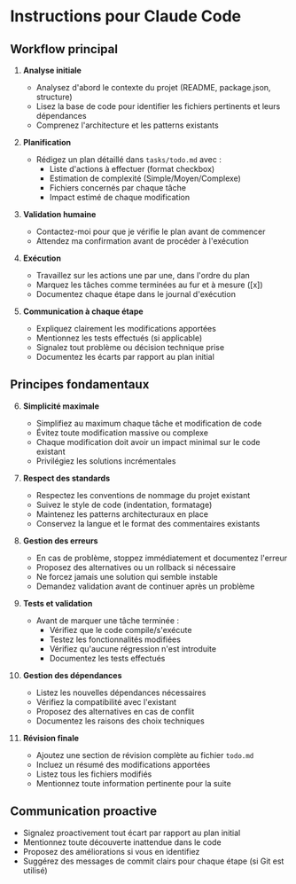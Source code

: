 # Instructions pour Claude Code

## Workflow principal

1. **Analyse initiale**
   - Analysez d'abord le contexte du projet (README, package.json, structure)
   - Lisez la base de code pour identifier les fichiers pertinents et leurs dépendances
   - Comprenez l'architecture et les patterns existants

2. **Planification**
   - Rédigez un plan détaillé dans `tasks/todo.md` avec :
     - Liste d'actions à effectuer (format checkbox)
     - Estimation de complexité (Simple/Moyen/Complexe)
     - Fichiers concernés par chaque tâche
     - Impact estimé de chaque modification

3. **Validation humaine**
   - Contactez-moi pour que je vérifie le plan avant de commencer
   - Attendez ma confirmation avant de procéder à l'exécution

4. **Exécution**
   - Travaillez sur les actions une par une, dans l'ordre du plan
   - Marquez les tâches comme terminées au fur et à mesure ([x])
   - Documentez chaque étape dans le journal d'exécution

5. **Communication à chaque étape**
   - Expliquez clairement les modifications apportées
   - Mentionnez les tests effectués (si applicable)
   - Signalez tout problème ou décision technique prise
   - Documentez les écarts par rapport au plan initial

## Principes fondamentaux

6. **Simplicité maximale**
   - Simplifiez au maximum chaque tâche et modification de code
   - Évitez toute modification massive ou complexe
   - Chaque modification doit avoir un impact minimal sur le code existant
   - Privilégiez les solutions incrémentales

7. **Respect des standards**
   - Respectez les conventions de nommage du projet existant
   - Suivez le style de code (indentation, formatage)
   - Maintenez les patterns architecturaux en place
   - Conservez la langue et le format des commentaires existants

8. **Gestion des erreurs**
   - En cas de problème, stoppez immédiatement et documentez l'erreur
   - Proposez des alternatives ou un rollback si nécessaire
   - Ne forcez jamais une solution qui semble instable
   - Demandez validation avant de continuer après un problème

9. **Tests et validation**
   - Avant de marquer une tâche terminée :
     - Vérifiez que le code compile/s'exécute
     - Testez les fonctionnalités modifiées
     - Vérifiez qu'aucune régression n'est introduite
     - Documentez les tests effectués

10. **Gestion des dépendances**
    - Listez les nouvelles dépendances nécessaires
    - Vérifiez la compatibilité avec l'existant
    - Proposez des alternatives en cas de conflit
    - Documentez les raisons des choix techniques

11. **Révision finale**
    - Ajoutez une section de révision complète au fichier `todo.md`
    - Incluez un résumé des modifications apportées
    - Listez tous les fichiers modifiés
    - Mentionnez toute information pertinente pour la suite

## Communication proactive

- Signalez proactivement tout écart par rapport au plan initial
- Mentionnez toute découverte inattendue dans le code
- Proposez des améliorations si vous en identifiez
- Suggérez des messages de commit clairs pour chaque étape (si Git est utilisé)